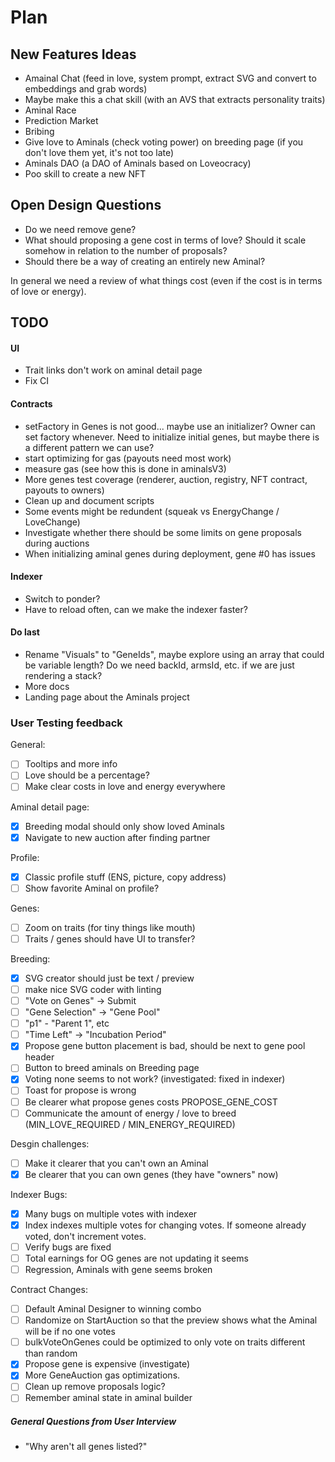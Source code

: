 # Plan

## New Features Ideas

- Amainal Chat (feed in love, system prompt, extract SVG and convert to embeddings and grab words)
- Maybe make this a chat skill (with an AVS that extracts personality traits)
- Aminal Race
- Prediction Market
- Bribing
- Give love to Aminals (check voting power) on breeding page (if you don't love them yet, it's not too late)
- Aminals DAO (a DAO of Aminals based on Loveocracy)
- Poo skill to create a new NFT


## Open Design Questions

- Do we need remove gene?
- What should proposing a gene cost in terms of love? Should it scale somehow in relation to the number of proposals?
- Should there be a way of creating an entirely new Aminal?

In general we need a review of what things cost (even if the cost is in terms of love or energy).

## TODO

#### UI

- Trait links don't work on aminal detail page
- Fix CI

#### Contracts

- setFactory in Genes is not good... maybe use an initializer? Owner can set factory whenever. Need to initialize initial genes, but maybe there is a different pattern we can use?
- start optimizing for gas (payouts need most work)
- measure gas (see how this is done in aminalsV3)
- More genes test coverage (renderer, auction, registry, NFT contract, payouts to owners)
- Clean up and document scripts
- Some events might be redundent (squeak vs EnergyChange / LoveChange)
- Investigate whether there should be some limits on gene proposals during auctions
- When initializing aminal genes during deployment, gene #0 has issues

#### Indexer

- Switch to ponder?
- Have to reload often, can we make the indexer faster?

#### Do last

- Rename "Visuals" to "GeneIds", maybe explore using an array that could be variable length? Do we need backId, armsId, etc. if we are just rendering a stack?
- More docs
- Landing page about the Aminals project

### User Testing feedback

General:

- [ ] Tooltips and more info
- [ ] Love should be a percentage?
- [ ] Make clear costs in love and energy everywhere

Aminal detail page:

- [x] Breeding modal should only show loved Aminals
- [x] Navigate to new auction after finding partner

Profile:

- [x] Classic profile stuff (ENS, picture, copy address)
- [ ] Show favorite Aminal on profile?

Genes:

- [ ] Zoom on traits (for tiny things like mouth)
- [ ] Traits / genes should have UI to transfer?

Breeding:

- [x] SVG creator should just be text / preview
- [ ] make nice SVG coder with linting
- [ ] "Vote on Genes" -> Submit
- [ ] "Gene Selection" -> "Gene Pool"
- [ ] "p1" - "Parent 1", etc
- [ ] "Time Left" -> "Incubation Period"
- [x] Propose gene button placement is bad, should be next to gene pool header
- [ ] Button to breed aminals on Breeding page
- [x] Voting none seems to not work? (investigated: fixed in indexer)
- [ ] Toast for propose is wrong
- [ ] Be clearer what propose genes costs PROPOSE_GENE_COST
- [ ] Communicate the amount of energy / love to breed (MIN_LOVE_REQUIRED / MIN_ENERGY_REQUIRED)

Desgin challenges:

- [ ] Make it clearer that you can't own an Aminal
- [x] Be clearer that you can own genes (they have "owners" now)

Indexer Bugs:

- [x] Many bugs on multiple votes with indexer
- [x] Index indexes multiple votes for changing votes. If someone already voted, don't increment votes.
- [ ] Verify bugs are fixed
- [ ] Total earnings for OG genes are not updating it seems
- [ ] Regression, Aminals with gene seems broken

Contract Changes:

- [ ] Default Aminal Designer to winning combo
- [ ] Randomize on StartAuction so that the preview shows what the Aminal will be if no one votes
- [ ] bulkVoteOnGenes could be optimized to only vote on traits different than random
- [x] Propose gene is expensive (investigate)
- [x] More GeneAuction gas optimizations.
- [ ] Clean up remove proposals logic?
- [ ] Remember aminal state in aminal builder

##### General Questions from User Interview

- "Why aren't all genes listed?"
